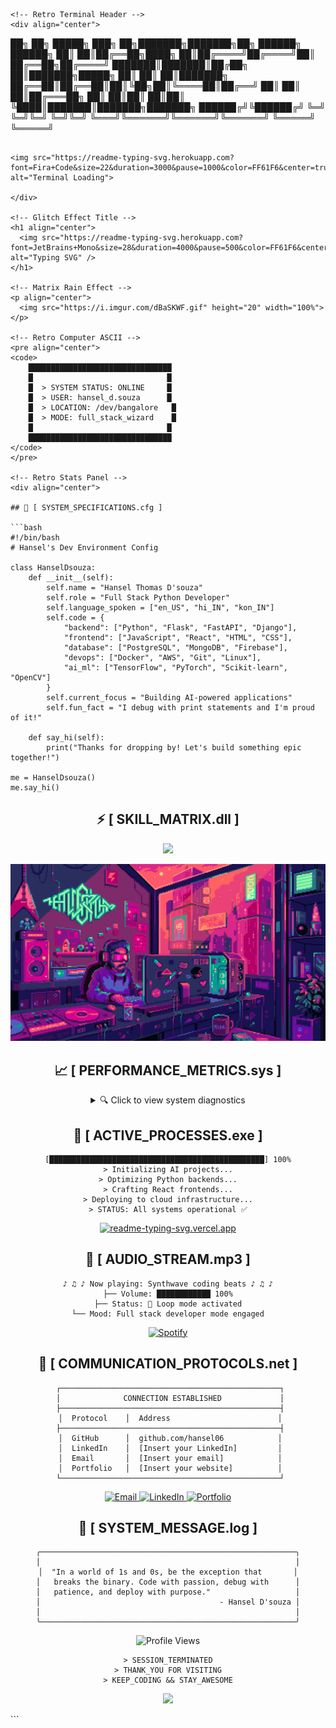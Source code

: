 ```
<!-- Retro Terminal Header -->
<div align="center">

```
██╗  ██╗ █████╗ ███╗   ██╗███████╗███████╗██╗         ██████╗  ██████╗ 
██║  ██║██╔══██╗████╗  ██║██╔════╝██╔════╝██║         ██╔══██╗██╔════╝ 
███████║███████║██╔██╗ ██║███████╗█████╗  ██║         ██║  ██║███████╗ 
██╔══██║██╔══██║██║╚██╗██║╚════██║██╔══╝  ██║         ██║  ██║██╔═══██╗
██║  ██║██║  ██║██║ ╚████║███████║███████╗███████╗    ██████╔╝╚██████╔╝
╚═╝  ╚═╝╚═╝  ╚═╝╚═╝  ╚═══╝╚══════╝╚══════╝╚══════╝    ╚═════╝  ╚═════╝ 
```

<img src="https://readme-typing-svg.herokuapp.com?font=Fira+Code&size=22&duration=3000&pause=1000&color=FF61F6&center=true&vCenter=true&multiline=true&width=800&height=100&lines=%3E+ACCESSING+MAINFRAME...;%3E+LOADING+PROFILE_DATA.exe;%3E+CONNECTION+ESTABLISHED+%E2%9C%93;%3E+WELCOME+TO+THE+MATRIX" alt="Terminal Loading">

</div>

<!-- Glitch Effect Title -->
<h1 align="center">
  <img src="https://readme-typing-svg.herokuapp.com?font=JetBrains+Mono&size=28&duration=4000&pause=500&color=FF61F6&center=true&vCenter=true&width=900&lines=FULL+STACK+PYTHON+DEV+%E2%9A%A1;AI+%26+ML+EXPLORER+%F0%9F%A4%96;CODE+WIZARD+%F0%9F%A7%99%E2%80%8D%E2%99%82%EF%B8%8F;DIGITAL+ARCHITECT+%F0%9F%8F%97%EF%B8%8F" alt="Typing SVG" />
</h1>

<!-- Matrix Rain Effect -->
<p align="center">
  <img src="https://i.imgur.com/dBaSKWF.gif" height="20" width="100%">
</p>

<!-- Retro Computer ASCII -->
<pre align="center">
<code>
    ████████████████████████████████
    █                              █
    █  > SYSTEM STATUS: ONLINE     █
    █  > USER: hansel_d.souza      █
    █  > LOCATION: /dev/bangalore   █
    █  > MODE: full_stack_wizard    █
    █                              █
    ████████████████████████████████
</code>
</pre>

<!-- Retro Stats Panel -->
<div align="center">

## 🔧 [ SYSTEM_SPECIFICATIONS.cfg ]

```bash
#!/bin/bash
# Hansel's Dev Environment Config

class HanselDsouza:
    def __init__(self):
        self.name = "Hansel Thomas D'souza"
        self.role = "Full Stack Python Developer"
        self.language_spoken = ["en_US", "hi_IN", "kon_IN"]
        self.code = {
            "backend": ["Python", "Flask", "FastAPI", "Django"],
            "frontend": ["JavaScript", "React", "HTML", "CSS"],
            "database": ["PostgreSQL", "MongoDB", "Firebase"],
            "devops": ["Docker", "AWS", "Git", "Linux"],
            "ai_ml": ["TensorFlow", "PyTorch", "Scikit-learn", "OpenCV"]
        }
        self.current_focus = "Building AI-powered applications"
        self.fun_fact = "I debug with print statements and I'm proud of it!"
    
    def say_hi(self):
        print("Thanks for dropping by! Let's build something epic together!")

me = HanselDsouza()
me.say_hi()
```

</div>

<!-- Skill Matrix -->
<div align="center">

## ⚡ [ SKILL_MATRIX.dll ]

<img src="https://skillicons.dev/icons?i=python,java,js,react,flask,firebase,docker,aws,git,github,vscode,linux&theme=dark" />

</div>

<!-- Retro Separator -->
<p align="center">
  <img src="https://github.com/hansel06/hansel06/blob/dbb500cb22e418e98b36b862f25aebbe60638efa/retro.gif" width="1000px">
</p>

<!-- GitHub Stats with Terminal Theme -->
<div align="center">

## 📈 [ PERFORMANCE_METRICS.sys ]

<details>
<summary>🔍 Click to view system diagnostics</summary>

<img width="49%" src="https://github-readme-stats.vercel.app/api?username=hansel06&show_icons=true&theme=synthwave&hide_border=true&bg_color=0d1117&title_color=FF61F6&icon_color=FF33CC&text_color=E1E1E1"/>
<img width="49%" src="https://github-readme-streak-stats.herokuapp.com/?user=hansel06&theme=synthwave&hide_border=true&background=0d1117&stroke=FF61F6&ring=FF33CC&fire=FF61F6&currStreakLabel=FF33CC"/>

<img width="49%" src="https://github-readme-stats.vercel.app/api/top-langs/?username=hansel06&layout=compact&theme=synthwave&hide_border=true&bg_color=0d1117&title_color=FF61F6&text_color=E1E1E1"/>
<img width="49%" src="https://github-readme-activity-graph.vercel.app/graph?username=hansel06&theme=synthwave&hide_border=true&bg_color=0d1117&color=FF61F6&line=FF33CC&point=8E44AD"/>

</details>

</div>

<!-- Current Project Section -->
<div align="center">

## 🚀 [ ACTIVE_PROCESSES.exe ]

```
[████████████████████████████████████████████████] 100%
> Initializing AI projects...
> Optimizing Python backends...
> Crafting React frontends...
> Deploying to cloud infrastructure...
> STATUS: All systems operational ✅
```

[![readme-typing-svg.vercel.app](https://readme-typing-svg.herokuapp.com?font=Fira+Code&size=16&duration=4000&pause=1000&color=FF61F6&width=600&lines=Currently+working+on%3A+AI-powered+web+apps;Learning%3A+Advanced+MLOps+%26+Cloud+Architecture;Exploring%3A+Computer+Vision+%26+NLP;Building%3A+The+next+big+thing+%F0%9F%9A%80)](https://git.io/typing-svg)

</div>

<!-- Music Section with Retro Vibes -->
<div align="center">

## 🎵 [ AUDIO_STREAM.mp3 ]

```
♪ ♫ ♪ Now playing: Synthwave coding beats ♪ ♫ ♪
├── Volume: ████████████ 100%
├── Status: 🔄 Loop mode activated
└── Mood: Full stack developer mode engaged
```

[![Spotify](https://img.shields.io/badge/🎧_Coding_Playlist-FF61F6?style=for-the-badge&logo=spotify&logoColor=white)](https://open.spotify.com/playlist/37i9dQZF1DX7EF8wVxBVhG)

</div>

<!-- Contact Matrix -->
<div align="center">

## 📡 [ COMMUNICATION_PROTOCOLS.net ]

```
 ┌─────────────────────────────────────────────────┐
 │              CONNECTION ESTABLISHED             │
 ├─────────────────────────────────────────────────┤
 │  Protocol    │  Address                        │
 ├─────────────────────────────────────────────────┤
 │  GitHub      │  github.com/hansel06            │
 │  LinkedIn    │  [Insert your LinkedIn]         │
 │  Email       │  [Insert your email]            │
 │  Portfolio   │  [Insert your website]          │
 └─────────────────────────────────────────────────┘
```

<a href="mailto:your-email@domain.com">
  <img src="https://img.shields.io/badge/Email-FF61F6?style=for-the-badge&logo=gmail&logoColor=white" alt="Email"/>
</a>
<a href="https://linkedin.com/in/your-profile">
  <img src="https://img.shields.io/badge/LinkedIn-FF33CC?style=for-the-badge&logo=linkedin&logoColor=white" alt="LinkedIn"/>
</a>
<a href="https://your-portfolio.com">
  <img src="https://img.shields.io/badge/Portfolio-8E44AD?style=for-the-badge&logo=firefox&logoColor=white" alt="Portfolio"/>
</a>

</div>

<!-- Footer with Matrix Effect -->
<div align="center">

## 💾 [ SYSTEM_MESSAGE.log ]

```
╭─────────────────────────────────────────────────────────╮
│                                                         │
│  "In a world of 1s and 0s, be the exception that       │
│   breaks the binary. Code with passion, debug with      │
│   patience, and deploy with purpose."                   │
│                                        - Hansel D'souza │
│                                                         │
╰─────────────────────────────────────────────────────────╯
```

<img src="https://komarev.com/ghpvc/?username=hansel06&color=FF61F6&style=for-the-badge&label=VISITORS" alt="Profile Views"/>

```
> SESSION_TERMINATED
> THANK_YOU FOR VISITING
> KEEP_CODING && STAY_AWESOME
```

</div>

<!-- Matrix rain footer -->
<p align="center">
  <img src="https://capsule-render.vercel.app/api?type=waving&color=gradient&customColorList=6,11,20&height=150&section=footer&text=EOF&fontSize=42&fontColor=FF61F6&animation=twinkling"/>
</p>
```
